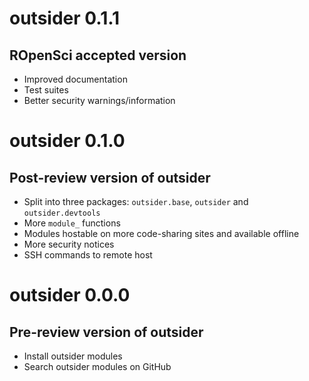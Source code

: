 # outsider 0.1.1

## ROpenSci accepted version

* Improved documentation
* Test suites
* Better security warnings/information

# outsider 0.1.0

## Post-review version of outsider

* Split into three packages: `outsider.base`, `outsider` and `outsider.devtools`
* More `module_` functions
* Modules hostable on more code-sharing sites and available offline
* More security notices
* SSH commands to remote host

# outsider 0.0.0

## Pre-review version of outsider

* Install outsider modules
* Search outsider modules on GitHub
